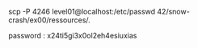 scp -P 4246 level01@localhost:/etc/passwd 42/snow-crash/ex00/ressources/.

password : x24ti5gi3x0ol2eh4esiuxias